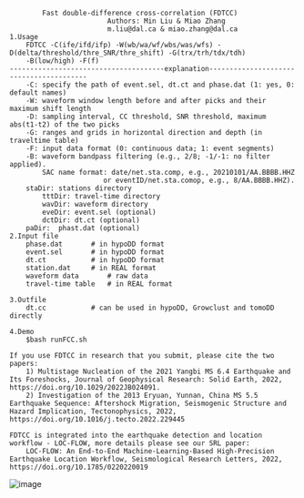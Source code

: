 			Fast double-difference cross-correlation (FDTCC)
							Authors: Min Liu & Miao Zhang
							m.liu@dal.ca & miao.zhang@dal.ca
	1.Usage
		FDTCC -C(ife/ifd/ifp) -W(wb/wa/wf/wbs/was/wfs) -D(delta/threshold/thre_SNR/thre_shift) -G(trx/trh/tdx/tdh) 
		-B(low/high) -F(f)
   	--------------------------------------explanation----------------------------------------
		-C: specify the path of event.sel, dt.ct and phase.dat (1: yes, 0: default names)
		-W: waveform window length before and after picks and their maximum shift length
		-D: sampling interval, CC threshold, SNR threshold, maximum abs(t1-t2) of the two picks
		-G: ranges and grids in horizontal direction and depth (in traveltime table)
		-F: input data format (0: continuous data; 1: event segments)
		-B: waveform bandpass filtering (e.g., 2/8; -1/-1: no filter applied).
      	   	SAC name format: date/net.sta.comp, e.g., 20210101/AA.BBBB.HHZ
                           or eventID/net.sta.comop, e.g., 8/AA.BBBB.HHZ).
		staDir: stations directory
       		tttDir: travel-time directory
       		wavDir: waveform directory
       		eveDir: event.sel (optional)
       		dctDir: dt.ct (optional)       
		paDir:	phast.dat (optional)
	2.Input file
		phase.dat		# in hypoDD format
		event.sel 		# in hypoDD format
		dt.ct     		# in hypoDD format
		station.dat		# in REAL format
		waveform data		# raw data
		travel-time table	# in REAL format

	3.Outfile
		dt.cc			# can be used in hypoDD, Growclust and tomoDD directly

	4.Demo
		$bash runFCC.sh
		
	If you use FDTCC in research that you submit, please cite the two papers:
		1) Multistage Nucleation of the 2021 Yangbi MS 6.4 Earthquake and Its Foreshocks, Journal of Geophysical Research: Solid Earth, 2022, https://doi.org/10.1029/2022JB024091.
		2) Investigation of the 2013 Eryuan, Yunnan, China MS 5.5 Earthquake Sequence: Aftershock Migration, Seismogenic Structure and Hazard Implication, Tectonophysics, 2022, https://doi.org/10.1016/j.tecto.2022.229445
	
	FDTCC is integrated into the earthquake detection and location workflow - LOC-FLOW, more details please see our SRL paper:  
		LOC-FLOW: An End-to-End Machine-Learning-Based High-Precision Earthquake Location Workflow, Seismological Research Letters, 2022, https://doi.org/10.1785/0220220019
![image](https://github.com/MinLiu19/FDTCC/blob/main/Workflow.jpg)
